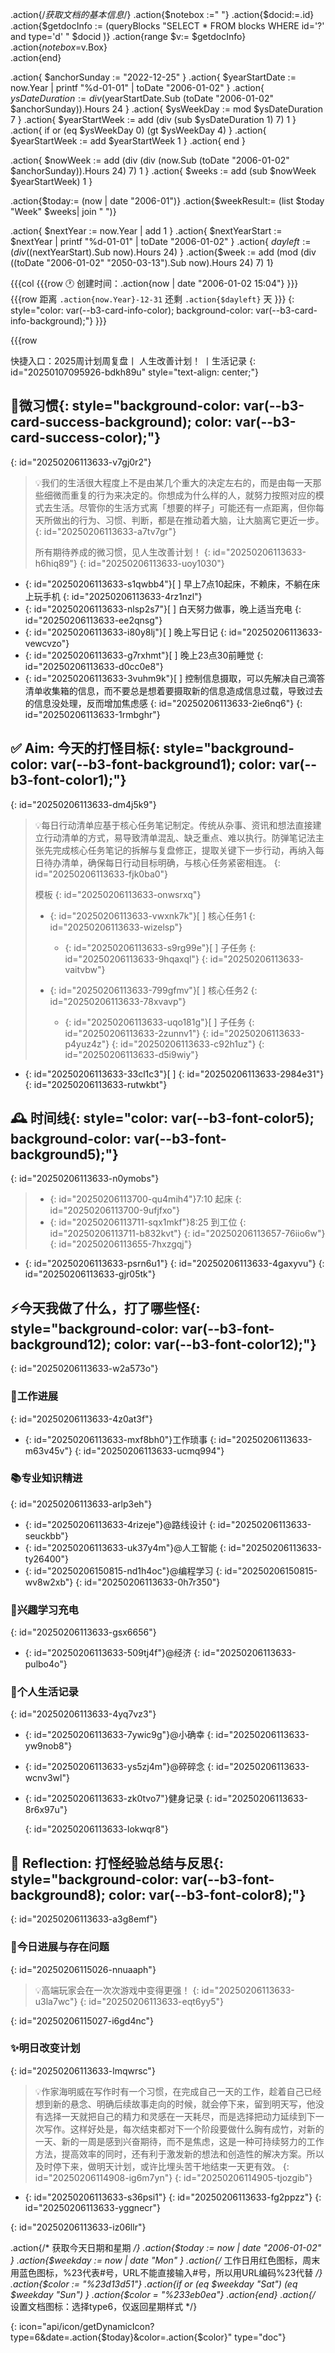 .action{/*获取文档的基本信息*/}
.action{$notebox :=" "}
.action{$docid:=.id}
.action{$getdocInfo := (queryBlocks "SELECT * FROM blocks WHERE id='?' and type='d' " $docid )}
.action{range $v:= $getdocInfo}
	.action{$notebox =$v.Box}	
.action{end}

.action{ $anchorSunday := "2022-12-25" }
.action{ $yearStartDate := now.Year | printf "%d-01-01" | toDate "2006-01-02" }
.action{ $ysDateDuration := div ($yearStartDate.Sub (toDate "2006-01-02" $anchorSunday)).Hours 24 }
.action{ $ysWeekDay := mod $ysDateDuration 7 }
.action{ $yearStartWeek := add (div (sub $ysDateDuration 1) 7) 1 }
.action{ if or (eq $ysWeekDay 0) (gt $ysWeekDay 4) }
    .action{ $yearStartWeek := add $yearStartWeek 1 }
.action{ end }

.action{ $nowWeek := add (div (div (now.Sub (toDate "2006-01-02" $anchorSunday)).Hours 24) 7) 1 }
.action{ $weeks := add (sub $nowWeek $yearStartWeek) 1 }

.action{$today:= (now | date "2006-01")}
.action{$weekResult:= (list $today "Week" $weeks| join " ")}



.action{ $nextYear := now.Year | add 1 }
.action{ $nextYearStart := $nextYear | printf "%d-01-01" | toDate "2006-01-02" }
.action{ $dayleft := (div (($nextYearStart).Sub now).Hours 24) }
.action{$week := add (mod (div ((toDate "2006-01-02" "2050-03-13").Sub now).Hours 24) 7) 1}

{{{col
{{{row
🕐 创建时间：.action{now | date "2006-01-02 15:04"}
}}}
{{{row
距离 `.action{now.Year}-12-31` 还剩 `.action{$dayleft}` 天
}}}
{: style="color: var(--b3-card-info-color); background-color: var(--b3-card-info-background);"}
}}}


{{{row

快捷入口：<span data-type="a" data-href="siyuan://blocks/20250203032522-01guhtk">2025周计划周复盘</span>丨 <span data-type="a" data-href="siyuan://blocks/20250203133059-nswdojw">人生改善计划！</span> 丨<span data-type="a" data-href="siyuan://blocks/20250123143941-vws64xt">生活记录</span>
{: id="20250107095926-bdkh89u" style="text-align: center;"}

## <span data-type="text">🌱微习惯</span>{: style="background-color: var(--b3-card-success-background); color: var(--b3-card-success-color);"}
{: id="20250206113633-v7gj0r2"}

> 💡我们的生活很大程度上不是由某几个重大的决定左右的，而是由每一天那些细微而重复的行为来决定的。你想成为什么样的人，就努力按照对应的模式去生活。尽管你的生活方式离「想要的样子」可能还有一点距离，但你每天所做出的行为、习惯、判断，都是在推动着大脑，让大脑离它更近一步。
> {: id="20250206113633-a7tv7gr"}
>
> 所有期待养成的微习惯，见<span data-type="a" data-href="siyuan://blocks/20250203133059-nswdojw">人生改善计划！</span>
> {: id="20250206113633-h6hiq89"}
{: id="20250206113633-uoy1030"}

* {: id="20250206113633-s1qwbb4"}[ ] 早上7点10起床，不赖床，不躺在床上玩手机
  {: id="20250206113633-4rz1nzl"}
* {: id="20250206113633-nlsp2s7"}[ ] 白天努力做事，晚上适当充电
  {: id="20250206113633-ee2qnsg"}
* {: id="20250206113633-i80y8lj"}[ ] 晚上写日记
  {: id="20250206113633-vewcvzo"}
* {: id="20250206113633-g7rxhmt"}[ ] 晚上23点30前睡觉
  {: id="20250206113633-d0cc0e8"}
* {: id="20250206113633-3vuhm9k"}[ ] 控制信息摄取，可以先解决自己滴答清单收集箱的信息，而不要总是想着要摄取新的信息造成信息过载，导致过去的信息没处理，反而增加焦虑感
  {: id="20250206113633-2ie6nq6"}
  {: id="20250206113633-1rmbghr"}

## <span data-type="text">✅ Aim: 今天的打怪目标</span>{: style="background-color: var(--b3-font-background1); color: var(--b3-font-color1);"}
{: id="20250206113633-dm4j5k9"}

> 💡每日行动清单应基于<span data-type="strong">核心任务笔记</span>制定。传统从杂事、资讯和想法直接建立行动清单的方式，易导致清单混乱、缺乏重点、难以执行。防弹笔记法主张先完成核心任务笔记的拆解与复盘修正，提取关键下一步行动，再纳入每日待办清单，确保每日行动目标明确，与核心任务紧密相连。
> {: id="20250206113633-fjk0ba0"}
>
> 模板
> {: id="20250206113633-onwsrxq"}
>
> * {: id="20250206113633-vwxnk7k"}[ ] 核心任务1
>   {: id="20250206113633-wizelsp"}
>
>   * {: id="20250206113633-s9rg99e"}[ ] 子任务
>     {: id="20250206113633-9hqaxql"}
>     {: id="20250206113633-vaitvbw"}
> * {: id="20250206113633-799gfmv"}[ ] 核心任务2
>   {: id="20250206113633-78xvavp"}
>
>   * {: id="20250206113633-uqo181g"}[ ] 子任务
>     {: id="20250206113633-2zunnv1"}
>     {: id="20250206113633-p4yuz4z"}
>     {: id="20250206113633-c92h1uz"}
      {: id="20250206113633-d5i9wiy"}

* {: id="20250206113633-33cl1c3"}[ ] 
  {: id="20250206113633-2984e31"}
  {: id="20250206113633-rutwkbt"}

## <span data-type="text">🕰 时间线</span>{: style="color: var(--b3-font-color5); background-color: var(--b3-font-background5);"}
{: id="20250206113633-n0ymobs"}

> * {: id="20250206113700-qu4mih4"}7:10 起床
>   {: id="20250206113700-9ufjfxo"}
> * {: id="20250206113711-sqx1mkf"}8:25 到工位
>   {: id="20250206113711-b832kvt"}
>   {: id="20250206113657-76iio6w"}
    {: id="20250206113655-7hxzgqj"}

* {: id="20250206113633-psrn6u1"}
  {: id="20250206113633-4gaxyvu"}
  {: id="20250206113633-gjr05tk"}

## <span data-type="text">⚡️今天我做了什么，打了哪些怪</span>{: style="background-color: var(--b3-font-background12); color: var(--b3-font-color12);"}
{: id="20250206113633-w2a573o"}

### 💼工作进展
{: id="20250206113633-4z0at3f"}

* {: id="20250206113633-mxf8bh0"}工作琐事
  {: id="20250206113633-m63v45v"}
  {: id="20250206113633-ucmq994"}

### 📚专业知识精进
{: id="20250206113633-arlp3eh"}

* {: id="20250206113633-4rizeje"}<span data-type="block-ref" data-subtype="s" data-id="20240819134821-1unpzm4">@路线设计</span>
  {: id="20250206113633-seuckbb"}
* {: id="20250206113633-uk37y4m"}<span data-type="block-ref" data-subtype="s" data-id="20240819124207-7gaaokg">@人工智能</span>
  {: id="20250206113633-ty26400"}
* {: id="20250206150815-nd1h4oc"}<span data-type="block-ref" data-subtype="s" data-id="20240819134951-0gjjtwg">@编程学习</span>
  {: id="20250206150815-wv8w2xb"}
  {: id="20250206113633-0h7r350"}

### 🔋兴趣学习充电
{: id="20250206113633-gsx6656"}

* {: id="20250206113633-509tj4f"}<span data-type="block-ref" data-subtype="s" data-id="20240819134901-mi6jsfn">@经济</span>
  {: id="20250206113633-pulbo4o"}

### 🪺个人生活记录
{: id="20250206113633-4yq7vz3"}

* {: id="20250206113633-7ywic9g"}<span data-type="block-ref" data-subtype="s" data-id="20250203132448-4rfidii">@小确幸</span>
  {: id="20250206113633-yw9nob8"}
  
* {: id="20250206113633-ys5zj4m"}<span data-type="block-ref" data-subtype="s" data-id="20250203133436-hksi0zq">@碎碎念</span>
  {: id="20250206113633-wcnv3wl"}
  
* {: id="20250206113633-zk0tvo7"}健身记录
  {: id="20250206113633-8r6x97u"}
  
  {: id="20250206113633-lokwqr8"}

## <span data-type="text">🤔 Reflection: 打怪经验总结与反思</span>{: style="background-color: var(--b3-font-background8); color: var(--b3-font-color8);"}
{: id="20250206113633-a3g8emf"}

### 🐛今日进展与存在问题
{: id="20250206115026-nnuaaph"}

> 💡高端玩家会在一次次游戏中变得更强！
> {: id="20250206113633-u3la7wc"}
{: id="20250206113633-eqt6yy5"}

{: id="20250206115027-i6gd4nc"}

### ✨明日改变计划
{: id="20250206113633-lmqwrsc"}

> 💡作家海明威在写作时有一个习惯，在完成自己一天的工作，趁着自己已经想到新的悬念、明确后续故事走向的时候，就会停下来，留到明天写，他没有选择一天就把自己的精力和灵感在一天耗尽，而是选择把动力延续到下一次写作。这样好处是，<span data-type="strong">每次结束都对下一个阶段要做什么胸有成竹</span>，对新的一天、新的一周是感到兴奋期待，而不是焦虑，这是一种可持续努力的工作方法，提高效率的同时，还有利于激发新的想法和创造性的解决方案。所以及时停下来，做明天计划，或许比埋头苦干地结束一天更有效。
> {: id="20250206114908-ig6m7yn"}
{: id="20250206114905-tjozgib"}

* {: id="20250206113633-s36psi1"}
  {: id="20250206113633-fg2ppzz"}
  {: id="20250206113633-yggnecr"}

{: id="20250206113633-iz06llr"}



.action{/* 获取今天日期和星期 */}
.action{$today := now | date "2006-01-02" }
.action{$weekday := now | date "Mon" }
.action{/* 工作日用红色图标，周末用蓝色图标，%23代表#号，URL不能直接输入#号，所以用URL编码%23代替 */}
.action{$color := "%23d13d51"}
.action{if or (eq $weekday "Sat")  (eq $weekday "Sun") }
.action{$color = "%233eb0ea"}
.action{end} 
.action{/* 设置文档图标：选择type6，仅返回星期样式 */}

{: icon="api/icon/getDynamicIcon?type=6&date=.action{$today}&color=.action{$color}"   type="doc"}
